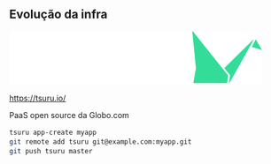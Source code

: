 ## Evolução da infra

<img src="static/tsuru.svg" class="transparent" />

https://tsuru.io/

PaaS open source da Globo.com

```bash
tsuru app-create myapp
git remote add tsuru git@example.com:myapp.git
git push tsuru master
```
